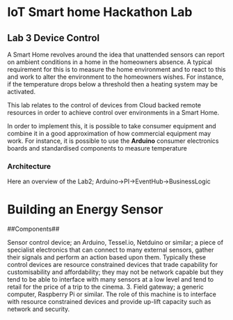 # IoT Smart home Hackathon Lab #

## Lab 3 Device Control ##

A Smart Home revolves around the idea that unattended sensors can report on ambient conditions in a home in the homeowners absence. A typical requirement for this is to measure the home environment and to react to this and work to alter the environment to the homeowners wishes. For instance, if the temperature drops below a threshold then a heating system may be activated.

This lab relates to the control of devices from Cloud backed remote resources in order to achieve control over environments in a Smart Home.

In order to implement this, it is possible to take consumer equipment and combine it in a good approximation of how commercial equipment may work. For instance, it is possible to use the **Arduino** consumer electronics boards and standardised components to measure temperature 

### Architecture ###

Here an overview of the Lab2; Arduino->PI->EventHub->BusinessLogic

# Building an Energy Sensor #

##Components##

Sensor control device; an Arduino, Tessel.io, Netduino or similar; a piece of specialist electronics that can connect to many external sensors, gather their signals and perform an action based upon them. Typically these control devices are resource constrained devices that trade capability for customisability and affordability; they may not be network capable but they tend to be able to interface with many sensors at a low level and tend to retail for the price of a trip to the cinema. 
3. Field gateway; a generic computer, Raspberry Pi or similar. The role of this machine is to interface with resource constrained devices and provide up-lift capacity such as network and security. 